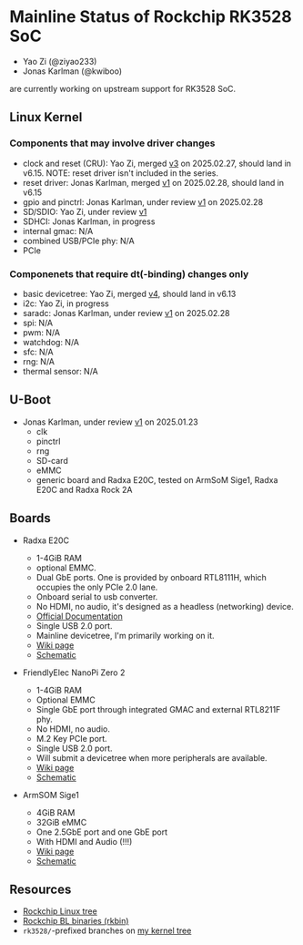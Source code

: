 # Mainline Status of Rockchip RK3528 SoC

- Yao Zi (@ziyao233)
- Jonas Karlman (@kwiboo)

are currently working on upstream support for RK3528 SoC.

## Linux Kernel

### Components that may involve driver changes

- clock and reset (CRU): Yao Zi, merged [v3](https://lore.kernel.org/all/20250217061142.38480-5-ziyao@disroot.org/)
  on 2025.02.27, should land in v6.15.
  NOTE: reset driver isn't included in the series.
- reset driver: Jonas Karlman, merged [v1](https://lore.kernel.org/all/20250227175302.2950788-1-jonas@kwiboo.se/)
  on 2025.02.28, should land in v6.15
- gpio and pinctrl: Jonas Karlman, under review [v1](https://lore.kernel.org/all/20250228064024.3200000-1-jonas@kwiboo.se/)
  on 2025.02.28
- SD/SDIO: Yao Zi, under review [v1](https://lore.kernel.org/all/20250301104250.36295-1-ziyao@disroot.org/)
- SDHCI: Jonas Karlman, in progress
- internal gmac: N/A
- combined USB/PCIe phy: N/A
- PCIe

### Componenets that require dt(-binding) changes only

- basic devicetree: Yao Zi, merged [v4](https://lore.kernel.org/all/20240829092705.6241-2-ziyao@disroot.org/),
  should land in v6.13
- i2c: Yao Zi, in progress
- saradc: Jonas Karlman, under review [v1](https://lore.kernel.org/all/20250227184058.2964204-1-jonas@kwiboo.se/)
  on 2025.02.28
- spi: N/A
- pwm: N/A
- watchdog: N/A
- sfc: N/A
- rng: N/A
- thermal sensor: N/A

## U-Boot

- Jonas Karlman, under review [v1](https://lore.kernel.org/u-boot/20250123224844.3104592-1-jonas@kwiboo.se/)
  on 2025.01.23
  - clk
  - pinctrl
  - rng
  - SD-card
  - eMMC
  - generic board and Radxa E20C, tested on ArmSoM Sige1, Radxa E20C and Radxa
    Rock 2A

## Boards

- Radxa E20C
  - 1-4GiB RAM
  - optional EMMC.
  - Dual GbE ports. One is provided by onboard RTL8111H, which occupies the
    only PCIe 2.0 lane.
  - Onboard serial to usb converter.
  - No HDMI, no audio, it's designed as a headless (networking) device.
  - [Official Documentation](https://docs.radxa.com/en/e/e20c)
  - Single USB 2.0 port.
  - Mainline devicetree, I'm primarily working on it.
  - [Wiki page](https://docs.radxa.com/en/e/e20c)
  - [Schematic](https://dl.radxa.com/e/e20c/v1.10/radxa_e20c_v1100_schematic.pdf)

- FriendlyElec NanoPi Zero 2
  - 1-4GiB RAM
  - Optional EMMC
  - Single GbE port through integrated GMAC and external RTL8211F phy.
  - No HDMI, no audio.
  - M.2 Key PCIe port.
  - Single USB 2.0 port.
  - Will submit a devicetree when more peripherals are available.
  - [Wiki page](https://wiki.friendlyelec.com/wiki/index.php/NanoPi_Zero2)
  - [Schematic](https://wiki.friendlyelec.com/wiki/images/3/37/NanoPi_Zero2_2407_SCH.pdf)

- ArmSOM Sige1
  - 4GiB RAM
  - 32GiB eMMC
  - One 2.5GbE port and one GbE port
  - With HDMI and Audio (!!!)
  - [Wiki page](https://docs.armsom.org/armsom-sige1)
  - [Schematic](https://drive.google.com/drive/folders/15uvc2lcOAKP0enXezASUhVFLuzkq3IEX)

## Resources

- [Rockchip Linux tree](https://github.com/rockchip-linux/kernel)
- [Rockchip BL binaries (rkbin)](https://github.com/rockchip-linux/rkbin/)
- `rk3528/`-prefixed branches on
  [my kernel tree](https://github.com/ziyao233/linux)
